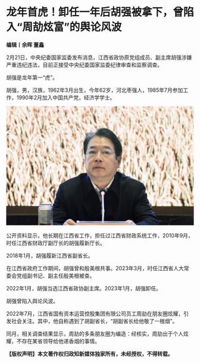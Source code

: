 # 龙年首虎！卸任一年后胡强被拿下，曾陷入“周劼炫富”的舆论风波

**编辑丨余晖 董鑫**

2月21日，中央纪委国家监委发布消息，江西省政协原党组成员、副主席胡强涉嫌严重违纪违法，目前正接受中央纪委国家监委纪律审查和监察调查。

胡强是龙年第一“虎”。

胡强，男，汉族，1962年3月出生，今年62岁，河北枣强人，1985年7月参加工作，1990年2月加入中国共产党，经济学学士。

![9c81caf8d3ae17d59d6c7518714caccf.jpg](https://raw.githubusercontent.com/qqhsx/qqnews_image/main/2024/02/21/龙年首虎！卸任一年后胡强被拿下，曾陷入“周劼炫富”的舆论风波/9c81caf8d3ae17d59d6c7518714caccf.jpg)

公开资料显示，他长期在江西省工作，担任过江西省财政系统工作，2010年9月，时任江西省财政厅副厅长的胡强履新厅长。

2018年1月，胡强履新江西省副省长。

在江西省政府工作期间，胡强曾和殷美根共事。2023年3月，时任江西省人大常委会党组副书记、副主任殷美根被查。

2022年1月，胡强当选江西省政协副主席。2023年1月，胡强卸任。

胡强曾陷入舆论风波。

2022年7月，江西省国有资本运营控股集团有限公司员工周劼在朋友圈炫耀，引发社会关注。其中，他自称遇到了胡副省长，“胡副省长给他敬了一根烟”。

同月，相关调查结果显示，周劼的多条朋友圈为编造：经核实，周劼出于个人炫耀，不存在某省领导给他递香烟的事情。

**【版权声明】本文著作权归政知新媒体独家所有，未经授权，不得转载。**

